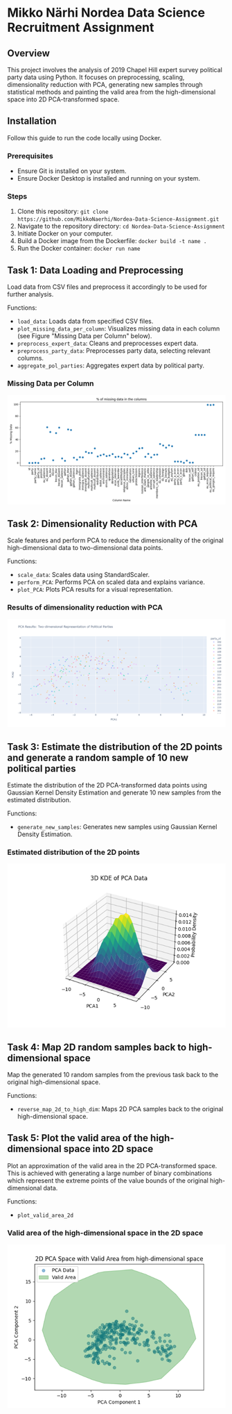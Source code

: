# Mikko Närhi Nordea Data Science Recruitment Assignment

## Overview
This project involves the analysis of 2019 Chapel Hill expert survey political party data using Python. It focuses on preprocessing, scaling, dimensionality reduction with PCA, generating new samples through statistical methods and painting the valid area from the high-dimensional space into 2D PCA-transformed space.

## Installation

Follow this guide to run the code locally using Docker.

### Prerequisites

- Ensure Git is installed on your system.
- Ensure Docker Desktop is installed and running on your system.

### Steps

1. Clone this repository: `git clone https://github.com/MikkoNaerhi/Nordea-Data-Science-Assignment.git`
2. Navigate to the repository directory: `cd Nordea-Data-Science-Assignment`
2. Initiate Docker on your computer. 
3. Build a Docker image from the Dockerfile: `docker build -t name .`
4. Run the Docker container: `docker run name`


## Task 1: Data Loading and Preprocessing

Load data from CSV files and preprocess it accordingly to be used for further analysis.

Functions:
* `load_data`: Loads data from specified CSV files.
* `plot_missing_data_per_column`: Visualizes missing data in each column (see Figure "Missing Data per Column" below).
* `preprocess_expert_data`: Cleans and preprocesses expert data.
* `preprocess_party_data`: Preprocesses party data, selecting relevant columns.
* `aggregate_pol_parties`: Aggregates expert data by political party.

### Missing Data per Column
![Missing data](imgs/missing_data_per_column.png)

## Task 2: Dimensionality Reduction with PCA

Scale features and perform PCA to reduce the dimensionality of the original high-dimensional data to two-dimensional data points. 

Functions:
* `scale_data`: Scales data using StandardScaler.
* `perform_PCA`: Performs PCA on scaled data and explains variance.
* `plot_PCA`: Plots PCA results for a visual representation.

### Results of dimensionality reduction with PCA
![PCA scatterplot](imgs/task_2_scatterplot.png)

## Task 3: Estimate the distribution of the 2D points and generate a random sample of 10 new political parties

Estimate the distribution of the 2D PCA-transformed data points using Gaussian Kernel Density Estimation and generate 10 new samples from the estimated distribution.

Functions:
* `generate_new_samples`: Generates new samples using Gaussian Kernel Density Estimation.

### Estimated distribution of the 2D points
![Estimated distribution](imgs/bivariate_dist.png)

## Task 4: Map 2D random samples back to high-dimensional space

Map the generated 10 random samples from the previous task back to the original high-dimensional space. 

Functions: 
* `reverse_map_2d_to_high_dim`: Maps 2D PCA samples back to the original high-dimensional space.

## Task 5: Plot the valid area of the high-dimensional space into 2D space

Plot an approximation of the valid area in the 2D PCA-transformed space. This is achieved with generating a large number of binary combinations which represent the extreme points of the value bounds of the original high-dimensional data. 

Functions:
* `plot_valid_area_2d`

### Valid area of the high-dimensional space in the 2D space
![Valid area](imgs/task_5_2d_bound.png)

